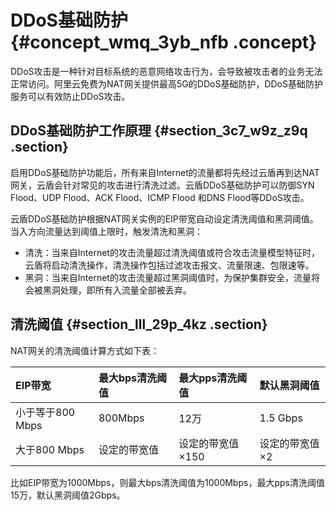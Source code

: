 # DDoS基础防护 {#concept_wmq_3yb_nfb .concept}

DDoS攻击是一种针对目标系统的恶意网络攻击行为，会导致被攻击者的业务无法正常访问。阿里云免费为NAT网关提供最高5G的DDoS基础防护，DDoS基础防护服务可以有效防止DDoS攻击。

## DDoS基础防护工作原理 {#section_3c7_w9z_z9q .section}

启用DDoS基础防护功能后，所有来自Internet的流量都将先经过云盾再到达NAT网关，云盾会针对常见的攻击进行清洗过滤。云盾DDoS基础防护可以防御SYN Flood、UDP Flood、ACK Flood、ICMP Flood 和DNS Flood等DDoS攻击。

云盾DDoS基础防护根据NAT网关实例的EIP带宽自动设定清洗阈值和黑洞阈值。当入方向流量达到阈值上限时，触发清洗和黑洞：

-   清洗：当来自Internet的攻击流量超过清洗阈值或符合攻击流量模型特征时，云盾将启动清洗操作，清洗操作包括过滤攻击报文、流量限速、包限速等。
-   黑洞：当来自Internet的攻击流量超过黑洞阈值时，为保护集群安全，流量将会被黑洞处理，即所有入流量全部被丢弃。

## 清洗阈值 {#section_lll_29p_4kz .section}

NAT网关的清洗阈值计算方式如下表：

|EIP带宽|最大bps清洗阈值|最大pps清洗阈值|默认黑洞阈值|
|:----|:--------|:--------|:-----|
|小于等于800 Mbps|800Mbps|12万|1.5 Gbps|
|大于800 Mbps|设定的带宽值|设定的带宽值×150|设定的带宽值×2|

比如EIP带宽为1000Mbps，则最大bps清洗阈值为1000Mbps，最大pps清洗阈值15万，默认黑洞阈值2Gbps。

